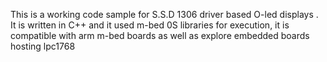This is a working code sample for S.S.D 1306 driver based O-led displays . It is written in C++ and it used m-bed 0S libraries for execution, it is compatible with arm m-bed boards as well as explore embedded boards hosting lpc1768
